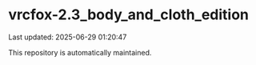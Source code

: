 # vrcfox-2.3_body_and_cloth_edition

Last updated: 2025-06-29 01:20:47

This repository is automatically maintained.
